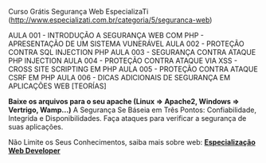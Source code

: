 Curso Grátis Segurança Web EspecializaTi
(http://www.especializati.com.br/categoria/5/seguranca-web)

AULA 001 - INTRODUÇÃO A SEGURANÇA WEB COM PHP - APRESENTAÇÃO DE UM SISTEMA VUNERÁVEL
AULA 002 - PROTEÇÃO CONTRA SQL INJECTION PHP
AULA 003 - SEGURANÇA CONTRA ATAQUE PHP INJECTION
AULA 004 - PROTEÇÃO CONTRA ATAQUE VIA XSS - CROSS SITE SCRIPTING EM PHP
AULA 005 - PROTEÇÃO CONTRA ATAQUE CSRF EM PHP
AULA 006 - DICAS ADICIONAIS DE SEGURANÇA EM APLICAÇÕES WEB [TEORÍAS]

<b>Baixe os arquivos para o seu apache (Linux => Apache2, Windows => Vertrigo, Wamp...)</b>
A Segurança Se Báseia em Três Pontos: Confiabilidade, Integrida e Disponibilidades.
Faça ataques para verificar a segurança de suas aplicações.

Não Limite os Seus Conhecimentos, saiba mais sobre web:
<b><a href="http://www.especializati.com.br/especializacao/web-developer">Especialização Web Developer</a></b>